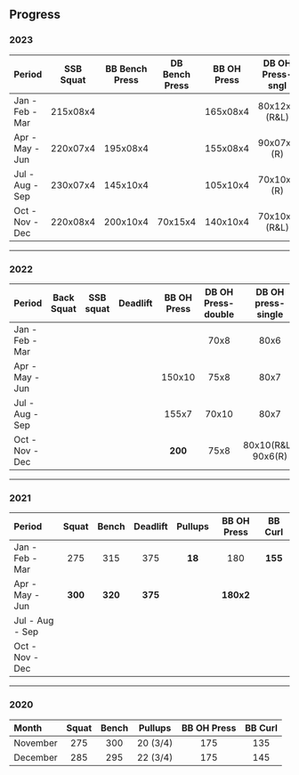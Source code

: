 ## Progress


### 2023

| Period           | SSB Squat        | BB Bench Press   | DB Bench Press   | BB OH Press      | DB OH Press-sngl | Pullups          |
| :--------------- | :--------------: | :--------------: | :--------------: | :--------------: | :--------------: | :--------------: |
| Jan - Feb - Mar  | 215x08x4         |                  |                  | 165x08x4         | 80x12x4 (R&L)    | 10x5             |
| Apr - May - Jun  | 220x07x4         | 195x08x4         |                  | 155x08x4         | 90x07x4 (R)      | 12x5             |
| Jul - Aug - Sep  | 230x07x4         | 145x10x4         |                  | 105x10x4         | 70x10x4 (R)      | 10x5             |
| Oct - Nov - Dec  | 220x08x4         | 200x10x4         | 70x15x4          | 140x10x4         | 70x10x4 (R&L)    | 10x5             |

*****

### 2022

| Period          | Back Squat   | SSB squat    | Deadlift     | BB OH Press  | DB OH Press-double | DB OH press-single |
| :-------------- | :----------: | :----------: | :----------: | :----------: | :----------------: | :----------------: |
| Jan - Feb - Mar |              |              |              |              | 70x8               | 80x6               |
| Apr - May - Jun |              |              |              | 150x10       | 75x8               | 80x7               |
| Jul - Aug - Sep |              |              |              | 155x7        | 70x10              | 80x7               |
| Oct - Nov - Dec |              |              |              | **200**      | 75x8               | 80x10(R&L), 90x6(R)|

*****

### 2021

| Period          | Squat        | Bench        | Deadlift     | Pullups      | BB OH Press  | BB Curl      |
| :-------------- | :----------: | :----------: | :----------: | :----------: | :----------: | :----------: |
| Jan - Feb - Mar | 275          | 315          | 375          | **18**       | 180          | **155**      |
| Apr - May - Jun | **300**      | **320**      | **375**      |              | **180x2**    |              |
| Jul - Aug - Sep |              |              |              |              |              |              |
| Oct - Nov - Dec |              |              |              |              |              |              |

*****

### 2020

| Month           | Squat        | Bench        | Pullups      | BB OH Press  | BB Curl      |
| :-------------- | :----------: | :----------: | :----------: | :----------: | :----------: |
| November        | 275          | 300          | 20 (3/4)     | 175          | 135          |
| December        | 285          | 295          | 22 (3/4)     | 175          | 145          |
